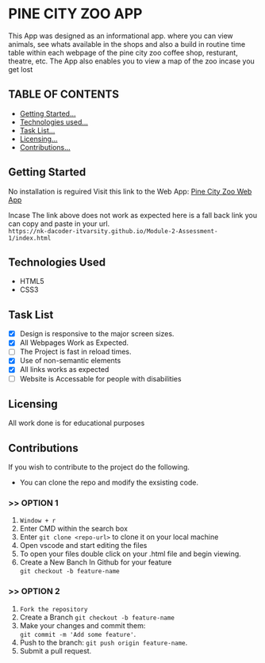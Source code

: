 #  PINE CITY ZOO APP 

This App was designed as an informational app. where you can view animals, see
whats available in the shops and also a build in routine time table within each webpage
of the pine city zoo coffee shop, resturant, theatre, etc. The App also enables
you to view a map of the zoo incase you get lost

## TABLE OF CONTENTS

- [Getting Started...](#Getting-Started)
- [Technologies used...](#Technologies-used)
- [Task List...](#Tasks-list)
- [Licensing...](#Licensing)
- [Contributions...](#Contributions)

## Getting Started
No installation is reguired Visit this link to the
Web App: 
[Pine City Zoo Web App]("https://nk-dacoder-itvarsity.github.io/Module-2-Assessment-1/") <br>

Incase The link above does not work as expected here is a fall back link you can copy and paste in your url.<br>
`https://nk-dacoder-itvarsity.github.io/Module-2-Assessment-1/index.html`

## Technologies Used
- HTML5
- CSS3

## Task List
- [x] Design is responsive to the major screen sizes.
- [x] All Webpages Work as Expected.
- [ ] The Project is fast in reload times.
- [x] Use of non-semantic elements
- [x] All links works as expected
- [ ] Website is Accessable for people with disabilities

## Licensing
All work done is for educational purposes

## Contributions

If you wish to contribute to the project do the following.

- You can clone the repo and modify the exsisting code.

### >> OPTION 1

1. `Window + r`
2. Enter CMD within the search box
3. Enter ` git clone <repo-url> ` to clone it on your local machine
4. Open vscode and start editing the files
5. To open your files double click on your .html file and begin viewing.
6. Create a New Banch In Github for your feature<br>
`git checkout -b feature-name`


### >> OPTION 2

1. `Fork the repository`
2. Create a Branch `git checkout -b feature-name`
3.  Make your changes and commit them: <br>`git commit -m 'Add some feature'`.
4. Push to the branch: `git push origin feature-name`.
5. Submit a pull request.